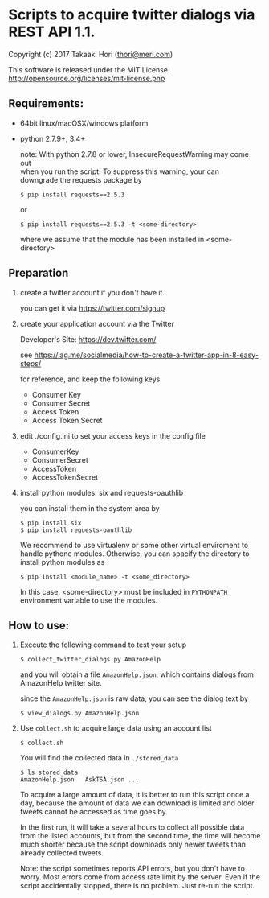# Scripts to acquire twitter dialogs via REST API 1.1.

Copyright (c) 2017 Takaaki Hori  (thori@merl.com)

This software is released under the MIT License.
http://opensource.org/licenses/mit-license.php

## Requirements:

* 64bit linux/macOSX/windows platform

* python 2.7.9+, 3.4+

    note: With python 2.7.8 or lower, InsecureRequestWarning may come out  
          when you run the script.  To suppress this warning, your can  
          downgrade the requests package by  

    ```
    $ pip install requests==2.5.3
    ```

     or

    ```
    $ pip install requests==2.5.3 -t <some-directory>
    ```

    where we assume that the module has been installed in &lt;some-directory&gt;

## Preparation

1. create a twitter account if you don't have it.

    you can get it via <https://twitter.com/signup>

2. create your application account via the Twitter 

    Developer's Site: <https://dev.twitter.com/>

    see <https://iag.me/socialmedia/how-to-create-a-twitter-app-in-8-easy-steps/>  

    for reference, and keep the following keys

   * Consumer Key
   * Consumer Secret
   * Access Token
   * Access Token Secret  

3. edit ./config.ini to set your access keys in the config file

   * ConsumerKey
   * ConsumerSecret
   * AccessToken
   * AccessTokenSecret  
  
4. install python modules: six and requests-oauthlib

    you can install them in the system area by

    ```
    $ pip install six
    $ pip install requests-oauthlib
    ```

    We recommend to use virtualenv or some other virtual enviroment to handle pythone modules.
Otherwise, you can spacify the directory to install python modules as

    ```
    $ pip install <module_name> -t <some_directory>
    ```
    In this case, &lt;some-directory&gt; must be included in `PYTHONPATH` environment
    variable to use the modules.

## How to use:

1. Execute the following command to test your setup

    ```
    $ collect_twitter_dialogs.py AmazonHelp
    ```

    and you will obtain a file `AmazonHelp.json`, which contains
    dialogs from AmazonHelp twitter site.

    since the `AmazonHelp.json` is raw data, you can see the dialog text by 

    ```
    $ view_dialogs.py AmazonHelp.json
    ```

2. Use `collect.sh` to acquire large data using an account list

    ```
    $ collect.sh
    ```

    You will find the collected data in `./stored_data`

    ```
    $ ls stored_data
    AmazonHelp.json   AskTSA.json ...
    ```

    To acquire a large amount of data, it is better to run this script
    once a day, because the amount of data we can download is limited
    and older tweets cannot be accessed as time goes by.

    In the first run, it will take a several hours to collect all possible
    data from the listed accounts, but from the second time, the time will
    become much shorter because the script downloads only newer tweets than 
    already collected tweets.

    Note: the script sometimes reports API errors, but you don't have
    to worry. Most errors come from access rate limit by the server.
    Even if the script accidentally stopped, there is no problem.
    Just re-run the script.



